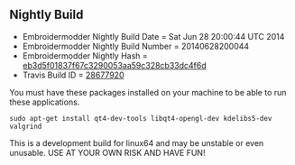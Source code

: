 
Nightly Build
------------------------------

* Embroidermodder Nightly Build Date = Sat Jun 28 20:00:44 UTC 2014
* Embroidermodder Nightly Build Number = 20140628200044
* Embroidermodder Nightly Hash = [eb3d5f01837f67c3290053aa59c328cb33dc4f6d](https://github.com/Embroidermodder/Embroidermodder/commit/eb3d5f01837f67c3290053aa59c328cb33dc4f6d)
* Travis Build ID = [28677920](https://travis-ci.org/Embroidermodder/Embroidermodder/builds/28677920)

You must have these packages installed on your machine to be able to run these applications.
```
sudo apt-get install qt4-dev-tools libqt4-opengl-dev kdelibs5-dev valgrind
```

This is a development build for linux64 and may be unstable or even unusable.
USE AT YOUR OWN RISK AND HAVE FUN!

